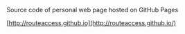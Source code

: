 Source code of personal web page hosted on GitHub Pages 

[http://routeaccess.github.io](http://routeaccess.github.io/)
